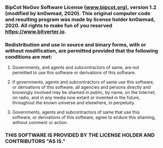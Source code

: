 ### BipCot NoGov Software License (www.bipcot.org), version 1.2 (modified by kn0wmad, 2020).  This original computer code and resulting program was made by license holder kn0wmad, 2020. All rights to make fun of you reserved https://www.bitverter.io.

### Redistribution and use in source and binary forms, with or without modification, are permitted provided that the following conditions are met:

1. Governments, and agents and subcontractors of same, are not permitted to use this software or derivations of this software.

2. If governments, agents and subcontractors of same use this software, or derivations of this software, all agencies and persons directly and knowingly involved may be shamed in public, by name, on the Internet, on radio, and in any media now extant or invented in the future, throughout the known universe and elsewhere, in perpetuity.

3. Governments, agents and subcontractors of same that use this software, or derivations of this software, agree to endure this shaming, without comment or action.

### THIS SOFTWARE IS PROVIDED BY THE LICENSE HOLDER AND CONTRIBUTORS "AS IS."
